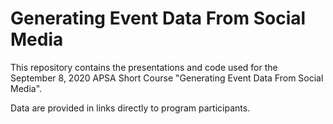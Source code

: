 # Generating Event Data From Social Media
This repository contains the presentations and code used for the September 8, 2020 APSA Short Course "Generating Event Data From Social Media".

Data are provided in links directly to program participants.
